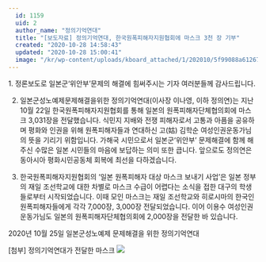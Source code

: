 ```yaml
---
  id: 1159
  uid: 2
  author_name: "정의기억연대"
  title: "[보도자료] 정의기억연대, 한국원폭피해자지원협회에 마스크 3천 장 기부"
  created: "2020-10-28 14:58:43"
  updated: "2020-10-28 15:00:41"
  image: "/kr/wp-content/uploads/kboard_attached/1/202010/5f99088a612675389476.jpg"
---
```

1\. 정론보도로 일본군‘위안부’문제의 해결에 힘써주시는 기자 여러분들께 감사드립니다.
 
2. 일본군성노예제문제해결을위한 정의기억연대(이사장 이나영, 이하 정의연)는 지난 10월 22일 한국원폭피해자지원협회를 통해 일본의 원폭피해자단체협의회에 마스크 3,031장을 전달했습니다. 식민지 지배와 전쟁 피해자로서 고통과 아픔을 공유하며 평화와 인권을 위해 원폭피해자들과 연대하신 고(姑) 김학순 여성인권운동가님의 뜻을 기리기 위함입니다. 가해국 시민으로서 일본군‘위안부’ 문제해결에 함께 해주신 수많은 일본 시민들의 마음에 보답하는 의미 또한 큽니다. 앞으로도 정의연은 동아시아 평화시민공동체 회복에 최선을 다하겠습니다.
 
3. 한국원폭피해자지원협회의 ‘일본 원폭피해자 대상 마스크 보내기 사업’은 일본 정부의 재일 조선학교에 대한 차별로 마스크 수급이 어렵다는 소식을 접한 대구의 학생들로부터 시작되었습니다. 이때 모인 마스크는 재일 조선학교와 히로시마의 한국인 원폭피해자들에게 각각 7,000장, 3,000장 전달되었습니다. 이어 이용수 여성인권운동가님도 일본의 원폭피해자단체협의회에 2,000장을 전달한 바 있습니다.
 

2020년 10월 25일
일본군성노예제 문제해결을 위한 정의기억연대
 
\[첨부\] 정의기억연대가 전달한 마스크
 ![](/kr/wp-content/uploads/kboard_attached/1/202010/5f99088a612675389476.jpg)